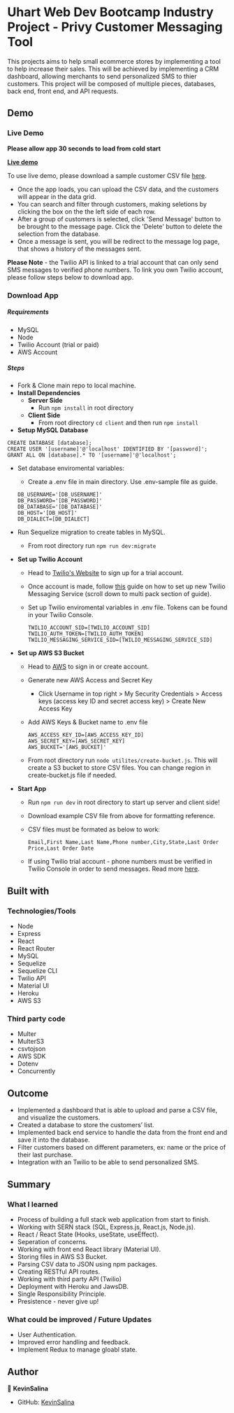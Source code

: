 # Uhart Web Dev Bootcamp Industry Project - Privy Customer Messaging Tool

This projects aims to help small ecommerce stores by implementing a tool to help increase their sales. This will be achieved by implementing a CRM dashboard, allowing merchants to send personalized SMS to thier customers. This project will be composed of multiple pieces, databases, back end, front end, and API requests. 

## Demo

### Live Demo

**Please allow app 30 seconds to load from cold start**

[**Live demo**](https://privy-kevinsalina.herokuapp.com/) 

To use live demo, please download a sample customer CSV file <a href="/resources/mocks/customer-data.csv" download>here</a>.

* Once the app loads, you can upload the CSV data, and the customers will appear in the data grid.
* You can search and filter through customers, making seletions by clicking the box on the the left side of each row.
* After a group of customers is selected, click 'Send Message' button to be brought to the message page. Click the 'Delete' button to delete the selection from the database.
* Once a message is sent, you will be redirect to the message log page, that shows a history of the messages sent.

**Please Note** - the Twilio API is linked to a trial account that can only send SMS messages to verified phone numbers. To link you own Twilio account, please follow steps below to download app.

### Download App

##### Requirements
* MySQL
* Node
* Twilio Account (trial or paid)
* AWS Account

##### Steps
* Fork & Clone main repo to local machine.
* **Install Dependencies**
    * **Server Side**
        * Run `npm install` in root directory
    * **Client Side**
        * From root directory `cd client` and then run `npm install`
* **Setup MySQL Database**
```
CREATE DATABASE [database];
CREATE USER '[username]'@'localhost' IDENTIFIED BY '[password]';
GRANT ALL ON [database].* TO '[username]'@'localhost';
```
* Set database enviromental variables:
    * Create a .env file in main directory. Use .env-sample file as guide.

    ```
    DB_USERNAME='[DB_USERNAME]'
    DB_PASSWORD='[DB_PASSWORD]'
    DB_DATABASE='[DB_DATABASE]'
    DB_HOST='[DB_HOST]'
    DB_DIALECT=[DB_DIALECT] 
    ```
* Run Sequelize migration to create tables in MySQL.
    * From root directory run `npm run dev:migrate`

* **Set up Twilio Account**
    * Head to [Twilio's Website](https://www.twilio.com/try-twilio) to sign up for a trial account.
    * Once account is made, follow [this](https://www.twilio.com/blog/send-bulk-sms-twilio-node-js-html) guide on how to set up new Twilio Messaging Service (scroll down to multi pack section of guide).
    * Set up Twilio enviromental variables in .env file. Tokens can be found in your Twilio Console.

        ```
        TWILIO_ACCOUNT_SID=[TWILIO_ACCOUNT_SID]
        TWILIO_AUTH_TOKEN=[TWILIO_AUTH_TOKEN]
        TWILIO_MESSAGING_SERVICE_SID=[TWILIO_MESSAGING_SERVICE_SID]
        ``` 
* **Set up AWS S3 Bucket**
    * Head to [AWS](https://aws.amazon.com/) to sign in or create account.
    * Generate new AWS Access and Secret Key
        * Click Username in top right > My Security Credentials > Access keys (access key ID and secret access key) > Create New Access Key
    * Add AWS Keys & Bucket name to .env file

        ```
        AWS_ACCESS_KEY_ID=[AWS_ACCESS_KEY_ID]
        AWS_SECRET_KEY=[AWS_SECRET_KEY]
        AWS_BUCKET='[AWS_BUCKET]'
        ```
    * From root directory run `node utilites/create-bucket.js`. This will create a S3 bucket to store CSV files. You can change region in create-bucket.js file if needed.

* **Start App**
    * Run `npm run dev` in root directory to start up server and client side!
    * Download example CSV file from above for formatting reference.
    * CSV files must be formated as below to work:

        ```
        Email,First Name,Last Name,Phone number,City,State,Last Order Price,Last Order Date
        ```
    * If using Twilio trial account - phone numbers must be verified in Twilio Console in order to send messages. Read more [here](https://www.twilio.com/docs/usage/tutorials/how-to-use-your-free-trial-account).

    
## Built with

### Technologies/Tools

* Node
* Express
* React
* React Router
* MySQL
* Sequelize
* Sequelize CLI
* Twilio API
* Material UI
* Heroku
* AWS S3

### Third party code
* Multer
* MulterS3
* csvtojson
* AWS SDK
* Dotenv
* Concurrently

## Outcome

* Implemented a dashboard that is able to upload and parse a CSV file, and visualize the customers.
* Created a database to store the customers’ list.
* Implemented back end service to handle the data from the front end and save it into the database.
* Filter customers based on different parameters, ex: name or the price of their last purchase.
* Integration with an Twilio to be able to send personalized SMS.

## Summary

### What I learned

* Process of building a full stack web application from start to finish.
* Working with SERN stack (SQL, Express.js, React.js, Node.js).
* React / React State (Hooks, useState, useEffect).
* Seperation of concerns.
* Working with front end React library (Material UI).
* Storing files in AWS S3 Bucket.
* Parsing CSV data to JSON using npm packages.
* Creating RESTful API routes.
* Working with third party API (Twilio)
* Deployment with Heroku and JawsDB.
* Single Responsibility Principle.
* Presistence - never give up!

### What could be improved / Future Updates
* User Authentication.
* Improved error handling and feedback.
* Implement Redux to manage gloabl state. 

## Author

👤 **KevinSalina**
* GitHub: [KevinSalina](https://github.com/KevinSalina)